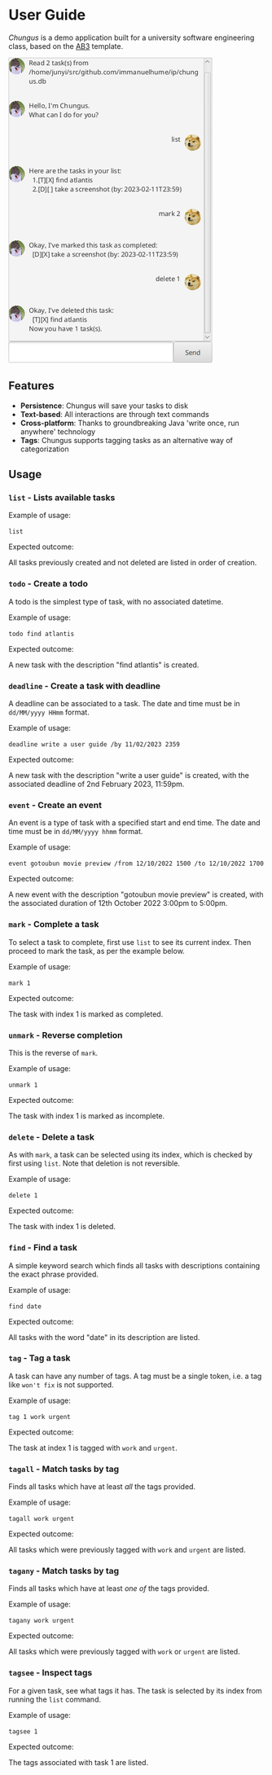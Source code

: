 # User Guide

_Chungus_ is a demo application built for a university software engineering class, based on the [AB3](https://github.com/se-edu/addressbook-level3) template.

![A screenshot of the application](./Ui.png)

## Features

- **Persistence**: Chungus will save your tasks to disk
- **Text-based**: All interactions are through text commands
- **Cross-platform**: Thanks to groundbreaking Java 'write once, run anywhere' technology
- **Tags**: Chungus supports tagging tasks as an alternative way of categorization

## Usage

### `list` - Lists available tasks

Example of usage:

`list`

Expected outcome:

All tasks previously created and not deleted are listed in order of creation.

### `todo` - Create a todo

A todo is the simplest type of task, with no associated datetime.

Example of usage:

`todo find atlantis`

Expected outcome:

A new task with the description "find atlantis" is created.

### `deadline` - Create a task with deadline

A deadline can be associated to a task. The date and time must be in `dd/MM/yyyy HHmm` format.

Example of usage:

`deadline write a user guide /by 11/02/2023 2359`

Expected outcome:

A new task with the description "write a user guide" is created, with the associated deadline of 2nd February 2023, 11:59pm.

### `event` - Create an event

An event is a type of task with a specified start and end time. The date and time must be in `dd/MM/yyyy hhmm` format.

Example of usage:

`event gotoubun movie preview /from 12/10/2022 1500 /to 12/10/2022 1700`

Expected outcome:

A new event with the description "gotoubun movie preview" is created, with the associated duration of 12th October 2022 3:00pm to 5:00pm.

### `mark` - Complete a task

To select a task to complete, first use `list` to see its current index. Then proceed to mark the task, as per the example below.

Example of usage:

`mark 1`

Expected outcome:

The task with index 1 is marked as completed.

### `unmark` - Reverse completion

This is the reverse of `mark`.

Example of usage:

`unmark 1`

Expected outcome:

The task with index 1 is marked as incomplete.

### `delete` - Delete a task

As with `mark`, a task can be selected using its index, which is checked by first using `list`. Note that deletion is not reversible.

Example of usage:

`delete 1`

Expected outcome:

The task with index 1 is deleted.

### `find` - Find a task

A simple keyword search which finds all tasks with descriptions containing the exact phrase provided.

Example of usage:

`find date`

Expected outcome:

All tasks with the word "date" in its description are listed.

### `tag` - Tag a task

A task can have any number of tags. A tag must be a single token, i.e. a tag like `won't fix` is not supported.

Example of usage:

`tag 1 work urgent`

Expected outcome:

The task at index 1 is tagged with `work` and `urgent`.

### `tagall` - Match tasks by tag

Finds all tasks which have at least _all_ the tags provided.

Example of usage:

`tagall work urgent`

Expected outcome:

All tasks which were previously tagged with `work` and `urgent` are listed.

### `tagany` - Match tasks by tag

Finds all tasks which have at least _one of_ the tags provided.

Example of usage:

`tagany work urgent`

Expected outcome:

All tasks which were previously tagged with `work` or `urgent` are listed.

### `tagsee` - Inspect tags

For a given task, see what tags it has. The task is selected by its index from running the `list` command.

Example of usage:

`tagsee 1`

Expected outcome:

The tags associated with task 1 are listed.
